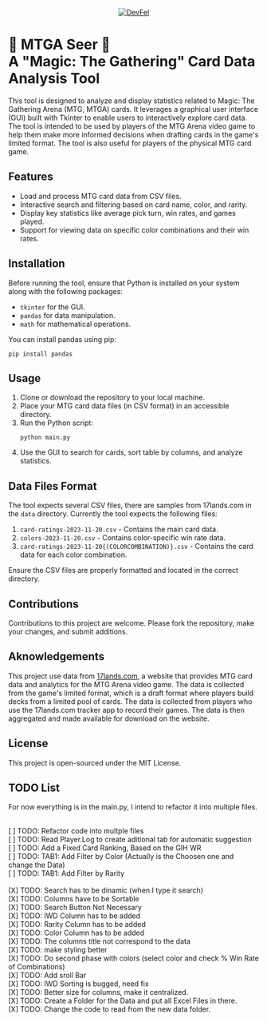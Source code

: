 <p align="center">
  <a href="https://devfel.com/" rel="noopener">
 <img src="https://devfel.com/imgs/devfel-logo-01.JPG" alt="DevFel"></a>
</p>

# 🎴 MTGA Seer 🔮<br> A "Magic: The Gathering" Card Data Analysis Tool

This tool is designed to analyze and display statistics related to Magic: The Gathering Arena (MTG, MTGA) cards. It leverages a graphical user interface (GUI) built with Tkinter to enable users to interactively explore card data. The tool is intended to be used by players of the MTG Arena video game to help them make more informed decisions when drafting cards in the game's limited format. The tool is also useful for players of the physical MTG card game.

## Features

- Load and process MTG card data from CSV files.
- Interactive search and filtering based on card name, color, and rarity.
- Display key statistics like average pick turn, win rates, and games played.
- Support for viewing data on specific color combinations and their win rates.

## Installation

Before running the tool, ensure that Python is installed on your system along with the following packages:

- `tkinter` for the GUI.
- `pandas` for data manipulation.
- `math` for mathematical operations.

You can install pandas using pip:

```
pip install pandas
```

## Usage

1. Clone or download the repository to your local machine.
2. Place your MTG card data files (in CSV format) in an accessible directory.
3. Run the Python script:
   ```
   python main.py
   ```
4. Use the GUI to search for cards, sort table by columns, and analyze statistics.

## Data Files Format

The tool expects several CSV files, there are samples from 17lands.com in the `data` directory. Currently the tool expects the following files:

1. `card-ratings-2023-11-20.csv` - Contains the main card data.
2. `colors-2023-11-20.csv` - Contains color-specific win rate data.
3. `card-ratings-2023-11-20{(COLORCOMBINATION)}.csv` - Contains the card data for each color combination.

Ensure the CSV files are properly formatted and located in the correct directory.

## Contributions

Contributions to this project are welcome. Please fork the repository, make your changes, and submit additions.

## Aknowledgements

This project use data from [17lands.com](https://www.17lands.com/), a website that provides MTG card data and analytics for the MTG Arena video game. The data is collected from the game's limited format, which is a draft format where players build decks from a limited pool of cards. The data is collected from players who use the 17lands.com tracker app to record their games. The data is then aggregated and made available for download on the website.

## License

This project is open-sourced under the MIT License.

## TODO List

For now everything is in the main.py, I intend to refactor it into multiple files.

<br>
[ ] TODO: Refactor code into multple files<br>
[ ] TODO: Read Player.Log to create aditional tab for automatic suggestion<br>
[ ] TODO: Add a Fixed Card Ranking, Based on the GIH WR<br>
[ ] TODO: TAB1: Add Filter by Color (Actually is the Choosen one and change the Data)<br>
[ ] TODO: TAB1: Add Filter by Rarity<br>
<br>
[X] TODO: Search has to be dinamic (when I type it search)<br>
[X] TODO: Columns have to be Sortable<br>
[X] TODO: Search Button Not Necessary<br>
[X] TODO: IWD Column has to be added<br>
[X] TODO: Rarity Column has to be added<br>
[X] TODO: Color Column has to be added<br>
[X] TODO: The columns title not correspond to the data<br>
[X] TODO: make styling better<br>
[X] TODO: Do second phase with colors (select color and check % Win Rate of Combinations)<br>
[X] TODO: Add sroll Bar<br>
[X] TODO: IWD Sorting is bugged, need fix<br>
[X] TODO: Better size for columns, make it centralized.<br>
[X] TODO: Create a Folder for the Data and put all Excel Files in there. <br>
[X] TODO: Change the code to read from the new data folder.<br>
